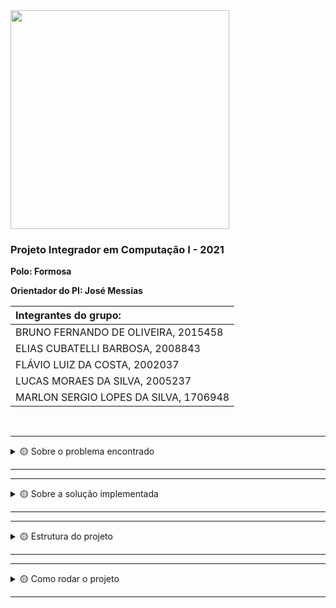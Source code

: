<img src="https://user-images.githubusercontent.com/50468352/141820811-412e9364-7f5c-4889-826a-fcba23b92e23.png" width="350" />
<h3>Projeto Integrador em Computação I - 2021</h3>

**Polo: Formosa** </br>

**Orientador do PI: José Messias** </br>


| Integrantes do grupo:                 |
| :------------------------------------ |
| BRUNO FERNANDO DE OLIVEIRA, 2015458   |
| ELIAS CUBATELLI BARBOSA, 2008843      |
| FLÁVIO LUIZ DA COSTA, 2002037         |
| LUCAS MORAES DA SILVA, 2005237        |
| MARLON SERGIO LOPES DA SILVA, 1706948 |

</br>

---
<details>
<summary> 🟡 Sobre o problema encontrado</summary>
  </br>
  <p>
    Atualmente o governo não possui um sistema integrado de banco de dados para cadastrar informações de saúde dos cidadãos desde o seu nascimento, de forma que    possa ser usado e alimentado pelos estados e municípios e outros entes privados. Atuando de forma preventiva no tratamento à doenças.
  </p>
  <img src="https://user-images.githubusercontent.com/50468352/141718680-891f561c-32c1-43b9-92b7-4504a5f41190.png" />
</details>  

---
---
<details>
<summary> 🟡 Sobre a solução implementada</summary>
  </br>
<p>
A solução encontrada foi o desenvolvimento de um sistema de API (Application Programming Interface), onde são disponibilizados rotinas e padrões para a utilização do banco de dados do SUS. Desta forma, os órgãos de saúde podem acessar dados relevantes do Paciente e incrementar com consultas realizadas independente de serem unidades públicas ou privadas.
</p>
<img src="https://user-images.githubusercontent.com/50468352/141718925-cb064f9b-79a7-482c-890a-f50e8ea09151.png" />
</details>

---
---
<details>
<summary> 🟡 Estrutura do projeto</summary>
  </br>
  <img src="https://user-images.githubusercontent.com/50468352/141818655-90f3399c-aee5-4366-ac62-86a1420f90f9.png" />
  </br>
  </br>
  
|<b>Prototipagem do banco de dados</b>                                                                               |
|:-------------------------------------------------------------------------------------------------------------------|
|Utilizamos a ferramenta web dbdiagram para o desenvolvimento do design do banco de dados.                           |
|<img src="https://user-images.githubusercontent.com/50468352/141822827-f89a926f-96c8-4b72-a68f-e15bc7582747.png" /> |
</details>  

---
---
<details>
<summary> 🟡 Como rodar o projeto</summary>
  </br>
 Clonar o projeto para a maquina local: <code>git clone...</code>
 </br>
 </br>
 
|<b>Atenção ! os arquivos devem estar rodando juntos para o sistema funcionar corretamente</b>                         |
|:-------------------------------------------------------------------------------------------------------------------|
|<b>Backend</b>                                                                                                      |
|Criar o banco de dados </br></br> &#9658; Pelo prompt acessar a pasta db e rodar o camando <code>python create_db.py</code> </br>&#9658; Acessar o arquivo backend > connection > database.py e colocar o caminho do arquivo que foi criado </br> &#9658; Na pasta raiz do projeto rodar o comando <code>python run_backend.py</code> </br></br> <img src="https://user-images.githubusercontent.com/50468352/141858998-26c41f23-d2ec-4c0e-a58b-1fc805ca56c3.png" /> </br> <img src="https://user-images.githubusercontent.com/50468352/141861093-328032ed-1ac3-4e4d-bc83-af10c2d5cd96.png" />|
|<b>Frontend</b>                                                                                                     
|&#9658; Acessar a raiz do projeto e rodar o comando <code>python run_frontend.py</code> </br></br> <img src="https://user-images.githubusercontent.com/50468352/141859899-788d75d2-9eb3-44d1-a228-3573340aa609.png" /> </br> <img src="https://user-images.githubusercontent.com/50468352/141861549-d33ac526-784e-4063-b0b8-230200f2f2e5.png" />|
</details>  

---

